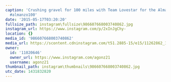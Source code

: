 ```yaml
---
caption: 'Crushing gravel for 100 miles with Team Lovestar for the Almanzo 100. #lovestarbicyclebags
  #almanzo100'
date: '2015-05-17T03:20:20'
fullsize_path: instagram\fullsize\986607668003740862.jpg
instagram_url: https://www.instagram.com/p/2xInJgChy-
location: {}
media_id: '986607668003740862'
media_url: https://scontent.cdninstagram.com/t51.2885-15/e15/11262862_1422613094725916_1034716129_n.jpg?ig_cache_key=OTg2NjA3NjY4MDAzNzQwODYy.2
owner:
  id: '11020646'
  owner_url: https://www.instagram.com/agonz21
  username: agonz21
thumbnail_path: instagram\thumbnails\986607668003740862.jpg
utc_date: 1431832820
---
```

